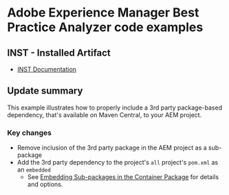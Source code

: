 # Adobe Experience Manager Best Practice Analyzer code examples

## INST - Installed Artifact

* [INST Documentation](https://experienceleague.adobe.com/docs/experience-manager-pattern-detection/table-of-contents/inst.html)

## Update summary

This example illustrates how to properly include a 3rd party package-based dependency, that's available on Maven Central, to your AEM project.

### Key changes

* Remove inclusion of the 3rd party package in the AEM project as a sub-package
* Add the 3rd party dependency to the project's `all` project's `pom.xml` as an `embedded`
    * See [Embedding Sub-packages in the Container Package](https://experienceleague.adobe.com/docs/experience-manager-cloud-service/implementing/developing/aem-project-content-package-structure.html#xml-embeddeds) for details and options.
